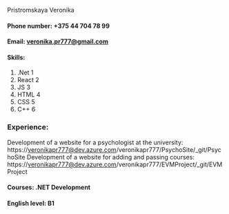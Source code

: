 Pristromskaya Veronika

#### Phone number: +375 44 704 78 99
#### Email: veronika.pr777@gmail.com

#### Skills: 
1. .Net 1 
2. React 2
3. JS 3
4. HTML 4 
5. CSS 5 
6. C++ 6

### Experience: ###
Development of a website for a psychologist at the university: https://veronikapr777@dev.azure.com/veronikapr777/PsychoSite/_git/PsychoSite
Development of a website for adding and passing courses: https://veronikapr777@dev.azure.com/veronikapr777/EVMProject/_git/EVMProject

#### Courses: .NET Development
#### English level: B1